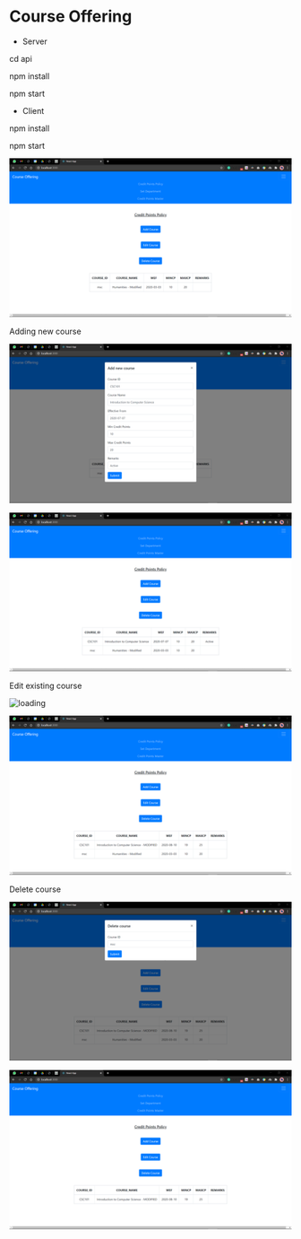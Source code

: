 # Course Offering

* Server

cd api

npm install

npm start


* Client

npm install

npm start

![alt text](./screenshots/module1.png "Table")

Adding new course

![loading](./screenshots/module1-addCourse.png "Add new course")

![loading](./screenshots/module1-postAddCourse.png "Post adding new course")

Edit existing course

![loading](./screeenshots/module1-editCourse.png "Edit course")

![loading](./screenshots/module1-postEditCourse.png "Post editing course")

Delete course

![loading](./screenshots/module1-deleteCourse.png "Delete course")

![loading](./screenshots/module1-postDeleteCourse.png "Post deleting course")
